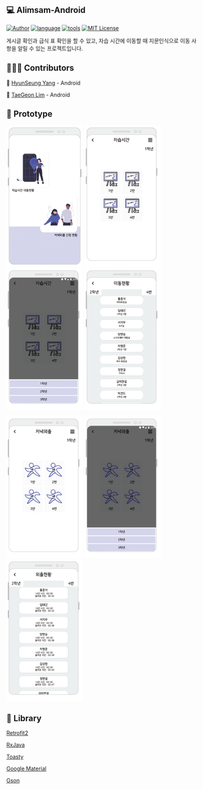 ## 💻 Alimsam-Android

[![Author](https://img.shields.io/badge/author-Im--Tae-red.svg)]( https://github.com/Im-Tae ) [![language](https://img.shields.io/badge/language-Kotlin-green
)]( ) [![tools](https://img.shields.io/badge/tools-Android%20Studio-green)]() [![MIT License](https://img.shields.io/badge/license-MIT%20License-blue.svg)]( https://opensource.org/licenses/MIT )

게시글 확인과  급식 표 확인을 할 수 있고,  자습 시간에 이동할 때 지문인식으로 이동 사항을 알릴 수 있는 프로젝트입니다.



##  👨‍👧‍👦  Contributors

🔗  [HyunSeung Yang]( https://github.com/zmfoq12345 ) - Android

🔗  [TaeGeon Lim]( https://github.com/Im-Tae ) - Android


## 📼 Prototype

<p float="left">
<img src="https://github.com/Alimsam/Alimsam-Android/blob/master/ScreenShot/main.png?raw=true" width = "200" height = "370"  />  

<img src="https://github.com/Alimsam/Alimsam-Android/blob/master/ScreenShot/moving1.png?raw=true" width = "200" height = "370" />  

<img src="https://github.com/Alimsam/Alimsam-Android/blob/master/ScreenShot/moving2.png?raw=true" width = "200" height = "370" />  

<img src="https://github.com/Alimsam/Alimsam-Android/blob/master/ScreenShot/moving3.png?raw=true" width = "200" height = "370" />  

</p>

<p float="left">
<img src="https://github.com/Alimsam/Alimsam-Android/blob/master/ScreenShot/outing1.png?raw=true" width = "200" height = "370"  />  

<img src="https://github.com/Alimsam/Alimsam-Android/blob/master/ScreenShot/outing2.png?raw=true" width = "200" height = "370" />  

<img src="https://github.com/Alimsam/Alimsam-Android/blob/master/ScreenShot/outing3.png?raw=true" width = "200" height = "370" />    

</p>



## 📂 Library

[Retrofit2]()

[RxJava]()

[Toasty]()

[Google Material]()

[Gson]()

